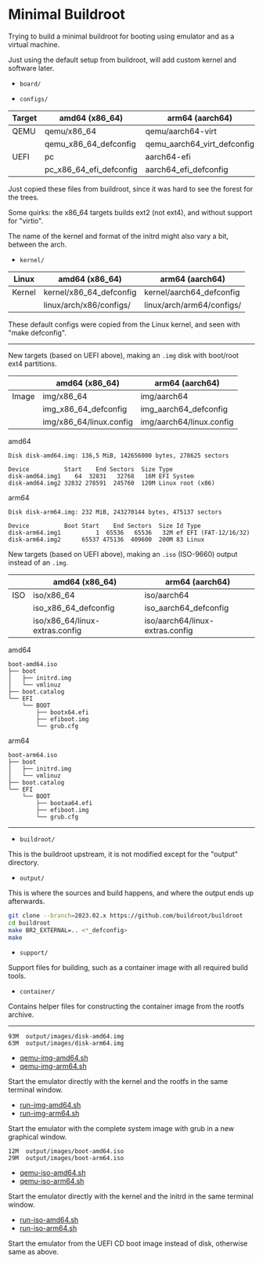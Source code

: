 # Minimal Buildroot

Trying to build a minimal buildroot for booting using emulator and as a virtual machine.

Just using the default setup from buildroot, will add custom kernel and software later.

* `board/`

* `configs/`

| Target   | amd64 (x86_64)                    | arm64 (aarch64)               |
| -------- | --------------------------------- | ----------------------------- |
| QEMU     | qemu/x86_64                       | qemu/aarch64-virt             |
|          | qemu_x86_64_defconfig             | qemu_aarch64_virt_defconfig   |
| UEFI     | pc                                | aarch64-efi                   |
|          | pc_x86_64_efi_defconfig           | aarch64_efi_defconfig         |

Just copied these files from buildroot, since it was hard to see the forest for the trees.

Some quirks: the x86_64 targets builds ext2 (not ext4), and without support for "virtio".

The name of the kernel and format of the initrd might also vary a bit, between the arch.

* `kernel/`

| Linux    | amd64 (x86_64)                    | arm64 (aarch64)               |
| -------- | --------------------------------- | ----------------------------- |
| Kernel   | kernel/x86_64_defconfig           | kernel/aarch64_defconfig      |
|          | linux/arch/x86/configs/           | linux/arch/arm64/configs/     |

These default configs were copied from the Linux kernel, and seen with "make defconfig".

----

New targets (based on UEFI above), making an `.img` disk with boot/root ext4 partitions.

|          | amd64 (x86_64)                    | arm64 (aarch64)                   |
| -------- | --------------------------------- | --------------------------------- |
| Image    | img/x86_64                        | img/aarch64                       |
|          | img_x86_64_defconfig              | img_aarch64_defconfig             |
|          | img/x86_64/linux.config           | img/aarch64/linux.config          |

amd64
```
Disk disk-amd64.img: 136,5 MiB, 142656000 bytes, 278625 sectors

Device          Start    End Sectors  Size Type
disk-amd64.img1    64  32831   32768   16M EFI System
disk-amd64.img2 32832 278591  245760  120M Linux root (x86)
```

arm64
```
Disk disk-arm64.img: 232 MiB, 243270144 bytes, 475137 sectors

Device          Boot Start    End Sectors  Size Id Type
disk-arm64.img1          1  65536   65536   32M ef EFI (FAT-12/16/32)
disk-arm64.img2      65537 475136  409600  200M 83 Linux
```

New targets (based on UEFI above), making an `.iso` (ISO-9660) output instead of an `.img`.

|          | amd64 (x86_64)                    | arm64 (aarch64)                   |
| -------- | --------------------------------- | --------------------------------- |
| ISO      | iso/x86_64                        | iso/aarch64                       |
|          | iso_x86_64_defconfig              | iso_aarch64_defconfig             |
|          | iso/x86_64/linux-extras.config    | iso/aarch64/linux-extras.config   |

amd64
```
boot-amd64.iso
├── boot
│   ├── initrd.img
│   └── vmlinuz
├── boot.catalog
└── EFI
    └── BOOT
        ├── bootx64.efi
        ├── efiboot.img
        └── grub.cfg
```

arm64
```
boot-arm64.iso
├── boot
│   ├── initrd.img
│   └── vmlinuz
├── boot.catalog
└── EFI
    └── BOOT
        ├── bootaa64.efi
        ├── efiboot.img
        └── grub.cfg
```

----

* `buildroot/`

This is the buildroot upstream, it is not modified except for the "output" directory.

* `output/`

This is where the sources and build happens, and where the output ends up afterwards.

```bash
git clone --branch=2023.02.x https://github.com/buildroot/buildroot
cd buildroot
make BR2_EXTERNAL=.. <*_defconfig>
make
```

* `support/`

Support files for building, such as a container image with all required build tools.

* `container/`

Contains helper files for constructing the container image from the rootfs archive.

----

```text
93M  output/images/disk-amd64.img
63M  output/images/disk-arm64.img
```

* [qemu-img-amd64.sh](qemu-img-amd64.sh)
* [qemu-img-arm64.sh](qemu-img-arm64.sh)

Start the emulator directly with the kernel and the rootfs in the same terminal window.

* [run-img-amd64.sh](run-img-amd64.sh)
* [run-img-arm64.sh](run-img-arm64.sh)

Start the emulator with the complete system image with grub in a new graphical window.

```text
12M  output/images/boot-amd64.iso
29M  output/images/boot-arm64.iso
```

* [qemu-iso-amd64.sh](qemu-iso-amd64.sh)
* [qemu-iso-arm64.sh](qemu-iso-arm64.sh)

Start the emulator directly with the kernel and the initrd in the same terminal window.

* [run-iso-amd64.sh](run-iso-amd64.sh)
* [run-iso-arm64.sh](run-iso-arm64.sh)

Start the emulator from the UEFI CD boot image instead of disk, otherwise same as above.
